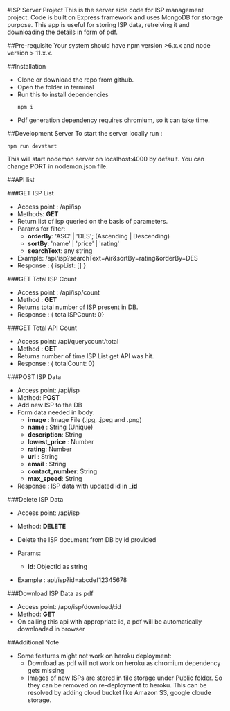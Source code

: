 #ISP Server Project
This is the server side code for ISP management project. Code is built on Express framework and uses MongoDB for storage purpose.
This app is useful for storing ISP data, retreiving it and downloading the details in form of pdf.

##Pre-requisite
Your system should have npm version >6.x.x and node version > 11.x.x.

##Installation
* Clone or download the repo from github.
* Open the folder in terminal
* Run this to install dependencies  
    ```
    npm i
    ```
* Pdf generation dependency requires chromium, so it can take time.

##Development Server
To start the server locally run :
```
npm run devstart
```
This will start nodemon server on localhost:4000 by default. You can change PORT in nodemon.json file.

##API list

###GET ISP List
* Access point : /api/isp
* Methods: **GET**
* Return list of isp queried on the basis of parameters.
* Params for filter:  
   * **orderBy**: 'ASC' | 'DES'; (Ascending | Descending)
   * **sortBy**: 'name' | 'price' | 'rating'
   * **searchText**: any string
* Example: /api/isp?searchText=Air&sortBy=rating&orderBy=DES
* Response : { ispList: [] }

###GET Total ISP Count
* Access point : /api/isp/count
* Method : **GET**
* Returns total number of ISP present in DB.
* Response : { totalISPCount: 0}

###GET Total API Count
* Access point: /api/querycount/total
* Method : **GET**
* Returns number of time ISP List get API was hit.
* Response : { totalCount: 0}

###POST ISP Data
* Access point: /api/isp
* Method: **POST**
* Add new ISP to the DB
* Form data needed in body:
    * **image** : Image File (.jpg, .jpeg and .png)
    * **name** : String (Unique)
    * **description**: String
    * **lowest_price** : Number
    * **rating**: Number
    * **url** : String
    * **email** : String
    * **contact_number**: String
    * **max_speed**: String
* Response : ISP data with updated id in **_id**

###Delete ISP Data
* Access point: /api/isp
* Method: **DELETE**
* Delete the ISP document from DB by id provided
* Params:
    * **id**: ObjectId as string

* Example : api/isp?id=abcdef12345678

###Download ISP Data as pdf
* Access point: /apo/isp/download/:id
* Method: **GET**
* On calling this api with appropriate id, a pdf will be automatically downloaded in browser

##Additional Note
* Some features might not work on heroku deployment:
    * Download as pdf will not work on heroku as chromium dependency gets missing
    * Images of new ISPs are stored in file storage under Public folder. So they can be removed on re-deployment to heroku. This can be resolved by adding cloud bucket like Amazon S3, google cloude storage.